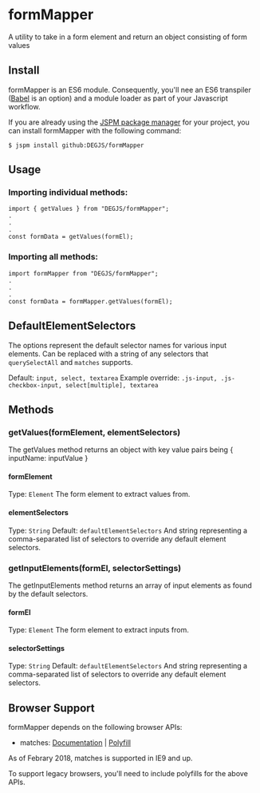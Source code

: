 # formMapper
A utility to take in a form element and return an object consisting of form values

## Install
formMapper is an ES6 module. Consequently, you'll nee an ES6 transpiler ([Babel](https://babeljs.io) is an option) and a module loader as part of your Javascript workflow.

If you are already using the [JSPM package manager](http://jspm.io) for your project, you can install formMapper with the following command:

```
$ jspm install github:DEGJS/formMapper
```

## Usage 
### Importing individual methods:
```
import { getValues } from "DEGJS/formMapper";
.
.
.
const formData = getValues(formEl);
```

### Importing all methods:
```
import formMapper from "DEGJS/formMapper";
.
.
.
const formData = formMapper.getValues(formEl);
```

## DefaultElementSelectors
The options represent the default selector names for various input elements. Can be replaced with a string of any selectors that `querySelectAll` and `matches` supports.

Default: `input, select, textarea`
Example override: `.js-input, .js-checkbox-input, select[multiple], textarea`

## Methods

### getValues(formElement, elementSelectors)
The getValues method returns an object with key value pairs being { inputName: inputValue }

#### formElement
Type: `Element`
The form element to extract values from.

#### elementSelectors
Type: `String`
Default: `defaultElementSelectors`
And string representing a comma-separated list of selectors to override any default element selectors.

### getInputElements(formEl, selectorSettings)
The getInputElements method returns an array of input elements as found by the default selectors.

#### formEl
Type: `Element`
The form element to extract inputs from.

#### selectorSettings
Type: `String`
Default: `defaultElementSelectors`
And string representing a comma-separated list of selectors to override any default element selectors.

## Browser Support
formMapper depends on the following browser APIs:

+ matches: [Documentation](https://developer.mozilla.org/en-US/docs/Web/API/Element/matches) | [Polyfill](https://developer.mozilla.org/en-US/docs/Web/API/Element/matches#Polyfill)

As of Febrary 2018, matches is supported in IE9 and up.

To support legacy browsers, you'll need to include polyfills for the above APIs.
